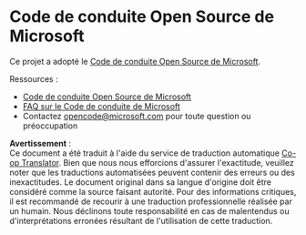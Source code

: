 <!--
CO_OP_TRANSLATOR_METADATA:
{
  "original_hash": "b0a9b4cccd918195f58224d5793da1a6",
  "translation_date": "2025-08-23T22:20:24+00:00",
  "source_file": "CODE_OF_CONDUCT.md",
  "language_code": "fr"
}
-->
# Code de conduite Open Source de Microsoft

Ce projet a adopté le [Code de conduite Open Source de Microsoft](https://opensource.microsoft.com/codeofconduct/?WT.mc_id=academic-77807-sagibbon).

Ressources :

- [Code de conduite Open Source de Microsoft](https://opensource.microsoft.com/codeofconduct/?WT.mc_id=academic-77807-sagibbon)
- [FAQ sur le Code de conduite de Microsoft](https://opensource.microsoft.com/codeofconduct/faq/?WT.mc_id=academic-77807-sagibbon)
- Contactez [opencode@microsoft.com](mailto:opencode@microsoft.com) pour toute question ou préoccupation

**Avertissement** :  
Ce document a été traduit à l'aide du service de traduction automatique [Co-op Translator](https://github.com/Azure/co-op-translator). Bien que nous nous efforcions d'assurer l'exactitude, veuillez noter que les traductions automatisées peuvent contenir des erreurs ou des inexactitudes. Le document original dans sa langue d'origine doit être considéré comme la source faisant autorité. Pour des informations critiques, il est recommandé de recourir à une traduction professionnelle réalisée par un humain. Nous déclinons toute responsabilité en cas de malentendus ou d'interprétations erronées résultant de l'utilisation de cette traduction.